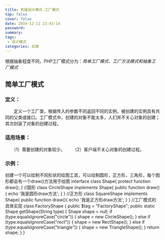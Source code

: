 ```yaml
---
title: 死磕设计模式-工厂模式
top: false
cover: false
date: 2019-12-11 23:43:14
password:
summary:
tags:
 - 设计模式
categories: 后端
---
```


根据抽象程度不同，PHP工厂模式分为：*简单工厂模式、工厂方法模式和抽象工厂模式*
## 简单工厂模式

### 定义：
　　定义一个工厂类，根据传入的参数不同返回不同的实例，被创建的实例具有共同的父类或接口。工厂模式中，创建的对象不能太多，人们并不关心对象的创建；其次封装了对象的创建过程。

### 适用场景：
　　（1）需要创建的对象较少。
　　（2）客户端不关心对象的创建过程。

### 示例：
创建一个可以绘制不同形状的绘图工具，可以绘制圆形，正方形，三角形，每个图形都会有一个draw()方法用于绘图
interface class Shape{
    protect function draw();
}
//圆形
class CircleShape implements Shape{
    public function draw(){
        echo '我是圆形draw方法';
    }
}
//正方形
class SquareShape implements Shape{
    public function draw(){
        echo '我是正方形draw方法';
    }
}
//工厂模式的具体实现
 class FactoryShape {
          public $tag = "FactoryShape";
          public static Shape getShape(String type) {
              Shape shape = null;
              if (type.equalsIgnoreCase("circle")) {
                  shape = new CircleShape();
              } else if (type.equalsIgnoreCase("rect")) {
                  shape = new RectShape();
              } else if (type.equalsIgnoreCase("triangle")) {
                  shape = new TriangleShape();
              }
              return shape;
          }
   }
